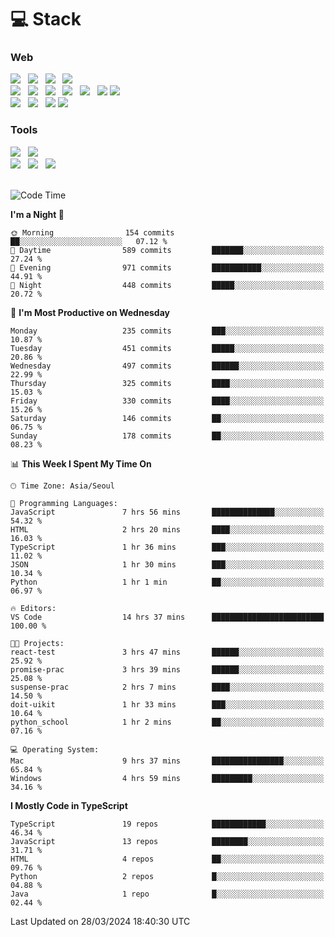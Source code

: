 <h1>💻 Stack</h1>
<div>
 <h3>Web</h3>
 <!-- badge : https://shields.io/ -->
 <!-- icon : https://simpleicons.org/?q=Get -->
 <img src="https://img.shields.io/badge/HTML5-e74c3c?style=flat-square&logo=HTML5&logoColor=white"/> &nbsp 
 <img src="https://img.shields.io/badge/CSS3-0A84FF?style=flat-square&logo=CSS3&logoColor=white"/> &nbsp 
 <img src="https://img.shields.io/badge/JavaScript-FFCD11?style=flat-square&logo=JavaScript&logoColor=white"/> &nbsp 
 <img src="https://img.shields.io/badge/TypeScript-3075C0?style=flat-square&logo=TypeScript&logoColor=white"/>
 <br/>
 <img src="https://img.shields.io/badge/Next-000000?style=flat-square&logo=nextdotjs&logoColor=white"/> &nbsp 
 <img src="https://img.shields.io/badge/React-00BCF6?style=flat-square&logo=React&logoColor=white"/> &nbsp 
 <img src="https://img.shields.io/badge/Redux-764ABC?style=flat-square&logo=Redux&logoColor=white"/> &nbsp
 <img src="https://img.shields.io/badge/Recoil-3578E5?style=flat-square&logo=recoil&logoColor=white"/> &nbsp
 <img src="https://img.shields.io/badge/React-Query-FF4154?style=flat-square&logo=reactquery&logoColor=white"/> &nbsp 
 <img src="https://img.shields.io/badge/styled%2Dcomponents-DB7093?style=flat-square&logo=styled%2Dcomponents&logoColor=white"/>
 <img src="https://img.shields.io/badge/CSS Modules-000000?style=flat-square&logo=CSS Modules&logoColor=white"/> &nbsp 
 <br/>
 <img src="https://img.shields.io/badge/Node-339933?style=flat-square&logo=Node.js&logoColor=white"/> &nbsp 
 <img src="https://img.shields.io/badge/Express-000000?style=flat-square&logo=Express&logoColor=white"/> &nbsp 
 <img src="https://img.shields.io/badge/MongoDB-47A248?style=flat-square&logo=MongoDB&logoColor=white"/>
 <img src="https://img.shields.io/badge/MariaDB-003545?style=flat-square&logo=mariadb&logoColor=white"/>
 
 <h3>Tools</h3>
 <img src="https://img.shields.io/badge/Visual Studio Code-007ACC?style=flat-square&logo=Visual Studio Code&logoColor=white"/> &nbsp 
 <img src="https://img.shields.io/badge/Postman-FF6C37?style=flat-square&logo=Postman&logoColor=white"/> &nbsp
 <br>
 <img src="https://img.shields.io/badge/Adobe Photoshop-31A8FF?style=flat-square&logo=Adobe Photoshop&logoColor=white"/> &nbsp 
 <img src="https://img.shields.io/badge/Adobe Illustrator-FF9A00?style=flat-square&logo=Adobe Illustrator&logoColor=white"/> &nbsp 
 <img src="https://img.shields.io/badge/Figma-F24E1E?style=flat-square&logo=Figma&logoColor=white"/> &nbsp
</div>

<br>

<!--START_SECTION:waka-->
![Code Time](http://img.shields.io/badge/Code%20Time-988%20hrs%2038%20mins-blue)

**I'm a Night 🦉** 

```text
🌞 Morning                154 commits         ██░░░░░░░░░░░░░░░░░░░░░░░   07.12 % 
🌆 Daytime                589 commits         ███████░░░░░░░░░░░░░░░░░░   27.24 % 
🌃 Evening                971 commits         ███████████░░░░░░░░░░░░░░   44.91 % 
🌙 Night                  448 commits         █████░░░░░░░░░░░░░░░░░░░░   20.72 % 
```
📅 **I'm Most Productive on Wednesday** 

```text
Monday                   235 commits         ███░░░░░░░░░░░░░░░░░░░░░░   10.87 % 
Tuesday                  451 commits         █████░░░░░░░░░░░░░░░░░░░░   20.86 % 
Wednesday                497 commits         ██████░░░░░░░░░░░░░░░░░░░   22.99 % 
Thursday                 325 commits         ████░░░░░░░░░░░░░░░░░░░░░   15.03 % 
Friday                   330 commits         ████░░░░░░░░░░░░░░░░░░░░░   15.26 % 
Saturday                 146 commits         ██░░░░░░░░░░░░░░░░░░░░░░░   06.75 % 
Sunday                   178 commits         ██░░░░░░░░░░░░░░░░░░░░░░░   08.23 % 
```


📊 **This Week I Spent My Time On** 

```text
🕑︎ Time Zone: Asia/Seoul

💬 Programming Languages: 
JavaScript               7 hrs 56 mins       ██████████████░░░░░░░░░░░   54.32 % 
HTML                     2 hrs 20 mins       ████░░░░░░░░░░░░░░░░░░░░░   16.03 % 
TypeScript               1 hr 36 mins        ███░░░░░░░░░░░░░░░░░░░░░░   11.02 % 
JSON                     1 hr 30 mins        ███░░░░░░░░░░░░░░░░░░░░░░   10.34 % 
Python                   1 hr 1 min          ██░░░░░░░░░░░░░░░░░░░░░░░   06.97 % 

🔥 Editors: 
VS Code                  14 hrs 37 mins      █████████████████████████   100.00 % 

🐱‍💻 Projects: 
react-test               3 hrs 47 mins       ██████░░░░░░░░░░░░░░░░░░░   25.92 % 
promise-prac             3 hrs 39 mins       ██████░░░░░░░░░░░░░░░░░░░   25.08 % 
suspense-prac            2 hrs 7 mins        ████░░░░░░░░░░░░░░░░░░░░░   14.50 % 
doit-uikit               1 hr 33 mins        ███░░░░░░░░░░░░░░░░░░░░░░   10.64 % 
python_school            1 hr 2 mins         ██░░░░░░░░░░░░░░░░░░░░░░░   07.16 % 

💻 Operating System: 
Mac                      9 hrs 37 mins       ████████████████░░░░░░░░░   65.84 % 
Windows                  4 hrs 59 mins       █████████░░░░░░░░░░░░░░░░   34.16 % 
```

**I Mostly Code in TypeScript** 

```text
TypeScript               19 repos            ████████████░░░░░░░░░░░░░   46.34 % 
JavaScript               13 repos            ████████░░░░░░░░░░░░░░░░░   31.71 % 
HTML                     4 repos             ██░░░░░░░░░░░░░░░░░░░░░░░   09.76 % 
Python                   2 repos             █░░░░░░░░░░░░░░░░░░░░░░░░   04.88 % 
Java                     1 repo              █░░░░░░░░░░░░░░░░░░░░░░░░   02.44 % 
```




 Last Updated on 28/03/2024 18:40:30 UTC
<!--END_SECTION:waka-->

